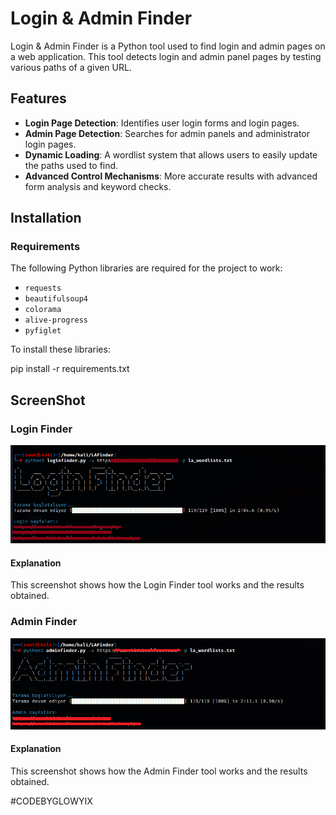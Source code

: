# Login & Admin Finder

Login & Admin Finder is a Python tool used to find login and admin pages on a web application. This tool detects login and admin panel pages by testing various paths of a given URL.

## Features

- **Login Page Detection**: Identifies user login forms and login pages.
- **Admin Page Detection**: Searches for admin panels and administrator login pages.
- **Dynamic Loading**: A wordlist system that allows users to easily update the paths used to find.
- **Advanced Control Mechanisms**: More accurate results with advanced form analysis and keyword checks.

## Installation

### Requirements

The following Python libraries are required for the project to work:

- `requests`
- `beautifulsoup4`
- `colorama`
- `alive-progress`
- `pyfiglet`

To install these libraries:


pip install -r requirements.txt


## ScreenShot

### Login Finder

![Login Finder](https://raw.githubusercontent.com/glowyix/lafinder/main/Usage-Images/loginfinder.PNG)

#### Explanation

This screenshot shows how the Login Finder tool works and the results obtained.


### Admin Finder

![Admin Finder](https://raw.githubusercontent.com/glowyix/lafinder/main/Usage-Images/adminfinder.PNG)

#### Explanation

This screenshot shows how the Admin Finder tool works and the results obtained.




























































































#CODEBYGLOWYIX
